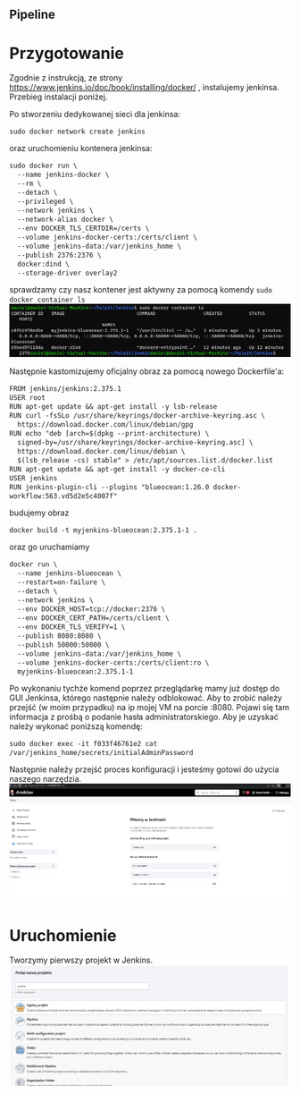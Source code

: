 ## Pipeline  
# Przygotowanie
Zgodnie z instrukcją, ze strony https://www.jenkins.io/doc/book/installing/docker/ , instalujemy jenkinsa. Przebieg instalacji poniżej.

Po stworzeniu dedykowanej sieci dla jenkinsa:
```
sudo docker network create jenkins
```
oraz uruchomieniu kontenera jenkinsa:
```
sudo docker run \
  --name jenkins-docker \
  --rm \
  --detach \
  --privileged \
  --network jenkins \
  --network-alias docker \
  --env DOCKER_TLS_CERTDIR=/certs \
  --volume jenkins-docker-certs:/certs/client \
  --volume jenkins-data:/var/jenkins_home \
  --publish 2376:2376 \
  docker:dind \
  --storage-driver overlay2
```
sprawdzamy czy nasz kontener jest aktywny za pomocą komendy `sudo docker container ls`
![](./ss/001.png) 

Następnie kastomizujemy oficjalny obraz za pomocą nowego Dockerfile'a:
```
FROM jenkins/jenkins:2.375.1
USER root
RUN apt-get update && apt-get install -y lsb-release
RUN curl -fsSLo /usr/share/keyrings/docker-archive-keyring.asc \
  https://download.docker.com/linux/debian/gpg
RUN echo "deb [arch=$(dpkg --print-architecture) \
  signed-by=/usr/share/keyrings/docker-archive-keyring.asc] \
  https://download.docker.com/linux/debian \
  $(lsb_release -cs) stable" > /etc/apt/sources.list.d/docker.list
RUN apt-get update && apt-get install -y docker-ce-cli
USER jenkins
RUN jenkins-plugin-cli --plugins "blueocean:1.26.0 docker-workflow:563.vd5d2e5c4007f"
```
budujemy obraz
```
docker build -t myjenkins-blueocean:2.375.1-1 .
```
oraz go uruchamiamy
```
docker run \
  --name jenkins-blueocean \
  --restart=on-failure \
  --detach \
  --network jenkins \
  --env DOCKER_HOST=tcp://docker:2376 \
  --env DOCKER_CERT_PATH=/certs/client \
  --env DOCKER_TLS_VERIFY=1 \
  --publish 8080:8080 \
  --publish 50000:50000 \
  --volume jenkins-data:/var/jenkins_home \
  --volume jenkins-docker-certs:/certs/client:ro \
  myjenkins-blueocean:2.375.1-1 
  ```
   Po wykonaniu tychże komend poprzez przeglądarkę mamy już dostęp do GUI Jenkinsa, którego następnie należy odblokować. Aby to zrobić należy przejść (w moim przypadku) na ip mojej VM na porcie :8080. Pojawi się tam informacja z prośbą o podanie hasła administratorskiego. Aby je uzyskać należy wykonać poniższą komendę:

```
sudo docker exec -it f033f46761e2 cat /var/jenkins_home/secrets/initialAdminPassword
```
Następnie należy przejść proces konfiguracji i jesteśmy gotowi do użycia naszego narzędzia.
  ![](./ss/002.png)  

# Uruchomienie
Tworzymy pierwszy projekt w Jenkins.
  ![](./ss/003.png)
    
